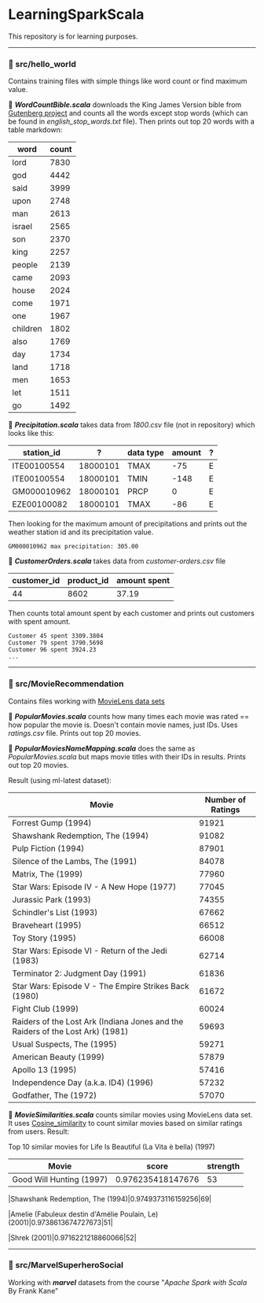 # LearningSparkScala

This repository is for learning purposes.

----
### 📁 src/hello_world

Contains training files with simple things like word count or find maximum value.

  📄 *__WordCountBible.scala__* downloads the King James Version bible from [Gutenberg project](http://gutenberg.org) and counts all the words except stop words (which can be found in _english_stop_words.txt_ file). Then prints out top 20 words with a table markdown:
 
 | word | count |
|------|-------|
|lord | 7830|
|god | 4442|
|said | 3999|
|upon | 2748|
|man | 2613|
|israel | 2565|
|son | 2370|
|king | 2257|
|people | 2139|
|came | 2093|
|house | 2024|
|come | 1971|
|one | 1967|
|children | 1802|
|also | 1769|
|day | 1734|
|land | 1718|
|men | 1653|
|let | 1511|
|go | 1492|

📄 *__Precipitation.scala__* takes data from _1800.csv_ file (not in repository) which looks like this:

|station_id|?|data type|amount|?|
|---|---|---|---|---|
|ITE00100554|	18000101|	TMAX|	-75		|	E|	
|ITE00100554|	18000101|	TMIN|	-148	|		E|	
|GM000010962|	18000101|	PRCP|	0		|	E	|
|EZE00100082|	18000101|	TMAX|	-86|			E|	

Then looking for the maximum amount of precipitations and prints out the weather station id and its precipitation value.

```
GM000010962 max precipitation: 305.00
```

📄 *__CustomerOrders.scala__* takes data from _customer-orders.csv_ file 

|customer_id|product_id|amount spent|
|---|---|---|
|44|8602|37.19|

Then counts total amount spent by each customer and prints out customers with spent amount.

```
Customer 45 spent 3309.3804
Customer 79 spent 3790.5698
Customer 96 spent 3924.23
...
```

-----

### 📁 src/MovieRecommendation

Contains files working with [MovieLens data sets](https://grouplens.org/datasets/movielens/)

📄 *__PopularMovies.scala__* counts how many times each movie was rated == how popular the movie is. Doesn't contain movie names, just IDs. Uses _ratings.csv_ file.
Prints out top 20 movies.

📄 *__PopularMoviesNameMapping.scala__* does the same as _PopularMovies.scala_ but maps movie titles with their IDs in results.
Prints out top 20 movies.

Result (using ml-latest dataset):

|Movie|Number of Ratings|
|-----|-----------------|
|Forrest Gump (1994)|91921|
|Shawshank Redemption, The (1994)|91082|
|Pulp Fiction (1994)|87901|
|Silence of the Lambs, The (1991)|84078|
|Matrix, The (1999)|77960|
|Star Wars: Episode IV - A New Hope (1977)|77045|
|Jurassic Park (1993)|74355|
|Schindler's List (1993)|67662|
|Braveheart (1995)|66512|
|Toy Story (1995)|66008|
|Star Wars: Episode VI - Return of the Jedi (1983)|62714|
|Terminator 2: Judgment Day (1991)|61836|
|Star Wars: Episode V - The Empire Strikes Back (1980)|61672|
|Fight Club (1999)|60024|
|Raiders of the Lost Ark (Indiana Jones and the Raiders of the Lost Ark) (1981)|59693|
|Usual Suspects, The (1995)|59271|
|American Beauty (1999)|57879|
|Apollo 13 (1995)|57416|
|Independence Day (a.k.a. ID4) (1996)|57232|
|Godfather, The (1972)|57070|

📄 *__MovieSimilarities.scala__* counts similar movies using MovieLens data set. It uses [Cosine_similarity](https://en.wikipedia.org/wiki/Cosine_similarity) to count similar movies based on similar ratings from users.
Result:

Top 10 similar movies for Life Is Beautiful (La Vita è bella) (1997)

|Movie|score|strength|
|-----|-----|--------|
|Good Will Hunting (1997)|0.976235418147676|53|

|Shawshank Redemption, The (1994)|0.9749373116159256|69|

|Amelie (Fabuleux destin d'Amélie Poulain, Le) (2001)|0.9738613674727673|51|

|Shrek (2001)|0.9716221218860066|52|

-----

### 📁 src/MarvelSuperheroSocial

Working with _**marvel**_ datasets from the course "_Apache Spark with Scala_ By Frank Kane"
